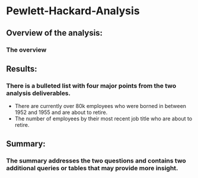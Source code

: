 # Pewlett-Hackard-Analysis


## Overview of the analysis:
### The overview

## Results: 
### There is a bulleted list with four major points from the two analysis deliverables. 
- There are currently over 80k employees who were borned in between 1952 and 1955 and are about to retire. 
- The number of employees by their most recent job title who are about to retire.



## Summary:
### The summary addresses the two questions and contains two additional queries or tables that may provide more insight. 
